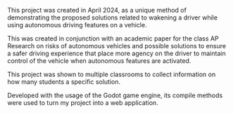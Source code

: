 This project was created in April 2024, as a unique method of demonstrating the proposed solutions related to wakening a driver while using autonomous driving features on a vehicle.

This was created in conjunction with an academic paper for the class AP Research on risks of autonomous vehicles and possible solutions to ensure a safer driving experience that place more agency on the driver to maintain control of the vehicle when autonomous features are activated. 

This project was shown to multiple classrooms to collect information on how many students a specific solution. 

Developed with the usage of the Godot game engine, its compile methods were used to turn my project into a web application.
